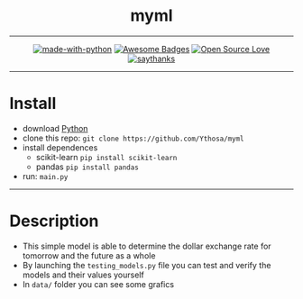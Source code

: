 <h1 align="center">myml</h1>
<div align="center">
  
---

[![made-with-python](https://img.shields.io/badge/Made%20with-Python-1f425f.svg)](https://www.python.org/)
[![Awesome Badges](https://img.shields.io/badge/badges-awesome-green.svg)](https://github.com/ythosa)
[![Open Source Love](https://badges.frapsoft.com/os/v1/open-source.png?v=103)](https://github.com/ellerbrock/open-source-badges/)
[![saythanks](https://img.shields.io/badge/say-thanks-ff69b4.svg)](https://vk.com/ythosa)
    
---

</div>

# Install
-   download [Python](https://www.python.org/ftp/python)
-   clone this repo: `git clone https://github.com/Ythosa/myml`
-   install dependences 
     * scikit-learn `pip install scikit-learn`
     * pandas `pip install pandas`
-   run: `main.py`

---

# Description
-    This simple model is able to determine the dollar exchange rate for tomorrow and the future as a whole
-    By launching the `testing_models.py` file you can test and verify the models and their values yourself
-    In `data/` folder you can see some grafics
